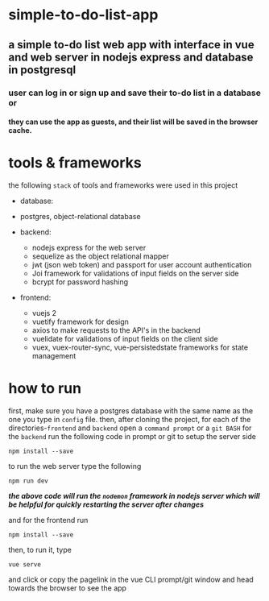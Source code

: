 # simple-to-do-list-app
## a simple to-do list web app with interface in vue and web server in nodejs express and database in postgresql

### user can log in or sign up and save their to-do list in a database or
#### they can use the app as guests, and their list will be saved in the browser cache.

# tools & frameworks
the following `stack` of tools and frameworks were used in this project
* database:
 * postgres, object-relational database

* backend:
   * nodejs express for the web server
   * sequelize as the object relational mapper
   * jwt (json web token) and passport for user account authentication
   * Joi framework for validations of input fields on the server side
   * bcrypt for password hashing

* frontend:
   * vuejs 2
   * vuetify framework for design 
   * axios to make requests to the API's in the backend
   * vuelidate for validations of input fields on the client side
   * vuex, vuex-router-sync, vue-persistedstate frameworks for state management


# how to run
first, make sure you have a postgres database with the same name as the one you type in ```config``` file. then, after cloning the project, for each of the directories-`frontend` and `backend` open a `command prompt` or a `git BASH`
for the `backend` run the following code in prompt or git to setup the server side
```
npm install --save
```
to run the web server type the following
```
npm run dev
```
***the above code will run the `nodemon` framework in nodejs server which will be helpful for quickly restarting the server after changes***

and for the frontend run
```
npm install --save
```
then, to run it, type
```
vue serve
```
and click or copy the pagelink in the vue CLI prompt/git window and head towards the browser to see the app
